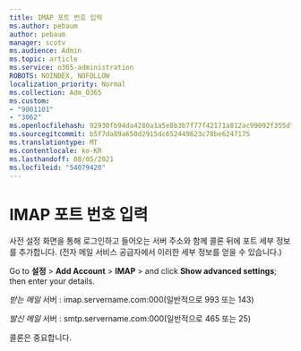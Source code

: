 ```yaml
---
title: IMAP 포트 번호 입력
ms.author: pebaum
author: pebaum
manager: scotv
ms.audience: Admin
ms.topic: article
ms.service: o365-administration
ROBOTS: NOINDEX, NOFOLLOW
localization_priority: Normal
ms.collection: Adm_O365
ms.custom:
- "9001101"
- "3062"
ms.openlocfilehash: 92930fb94da4280a1a5e8b3b7f77f42171a812ac99092f355df0f5481e3f3909
ms.sourcegitcommit: b5f7da89a650d2915dc652449623c78be6247175
ms.translationtype: MT
ms.contentlocale: ko-KR
ms.lasthandoff: 08/05/2021
ms.locfileid: "54079420"
---
```

# <a name="enter-imap-port-numbers"></a>IMAP 포트 번호 입력

사전 설정 화면을 통해 로그인하고 들어오는 서버 주소와 함께 콜론 뒤에 포트 세부 정보를 추가합니다. (전자 메일 서비스 공급자에서 이러한 세부 정보를 얻을 수 있습니다.) 

Go to **설정**  >  **Add Account**  >  **IMAP** > and click **Show advanced settings**; then enter your details. 

*받는 메일* 서버 : imap.servername.com:000(일반적으로 993 또는 143) 

*발신 메일* 서버 : smtp.servername.com:000(일반적으로 465 또는 25) 

콜론은 중요합니다. 
